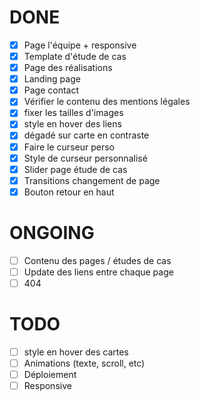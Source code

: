 # DONE

- [x] Page l'équipe + responsive
- [x] Template d'étude de cas
- [x] Page des réalisations
- [x] Landing page
- [x] Page contact
- [x] Vérifier le contenu des mentions légales
- [x] fixer les tailles d'images
- [x] style en hover des liens
- [x] dégadé sur carte en contraste
- [x] Faire le curseur perso
- [x] Style de curseur personnalisé
- [x] Slider page étude de cas
- [x] Transitions changement de page
- [x] Bouton retour en haut

# ONGOING

- [ ] Contenu des pages / études de cas
- [ ] Update des liens entre chaque page
- [ ] 404

# TODO

- [ ] style en hover des cartes
- [ ] Animations (texte, scroll, etc)
- [ ] Déploiement
- [ ] Responsive
